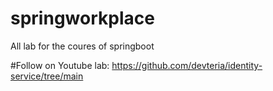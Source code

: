 # springworkplace
All lab for the coures of springboot

#Follow on Youtube lab:
https://github.com/devteria/identity-service/tree/main

